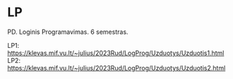 # LP
PD. Loginis Programavimas. 6 semestras.

LP1: https://klevas.mif.vu.lt/~julius/2023Rud/LogProg/Uzduotys/Uzduotis1.html  
LP2: https://klevas.mif.vu.lt/~julius/2023Rud/LogProg/Uzduotys/Uzduotis2.html
